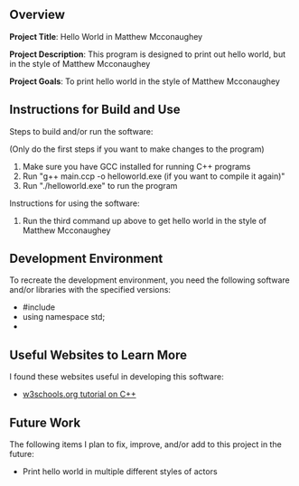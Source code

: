 ## Overview

**Project Title**: Hello World in Matthew Mcconaughey

**Project Description**: This program is designed to print out hello world, but in the style of Matthew Mcconaughey

**Project Goals**: To print hello world in the style of Matthew Mcconaughey

## Instructions for Build and Use

Steps to build and/or run the software:

(Only do the first steps if you want to make changes to the program)

1. Make sure you have GCC installed for running C++ programs
2. Run "g++ main.ccp -o helloworld.exe (if you want to compile it again)"
3. Run "./helloworld.exe" to run the program

Instructions for using the software:

1. Run the third command up above to get hello world in the style of Matthew Mcconaughey

## Development Environment 

To recreate the development environment, you need the following software and/or libraries with the specified versions:

* #include <iostream>
* using namespace std;
*

## Useful Websites to Learn More

I found these websites useful in developing this software:

* [w3schools.org tutorial on C++](https://www.w3schools.com/cpp/)


## Future Work

The following items I plan to fix, improve, and/or add to this project in the future:

* Print hello world in multiple different styles of actors 